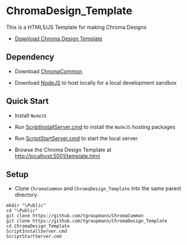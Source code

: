 # ChromaDesign_Template

This is a HTML5/JS Template for making Chroma Designs

* [Download Chroma Design Template](template.html)

## Dependency

* Download [ChromaCommon](https://github.com/tgraupmann/ChromaCommon)

* Download [NodeJS](https://nodejs.org/) to host locally for a local development sandbox

## Quick Start

* Install `NodeJS`

* Run [ScriptInstallServer.cmd](ScriptInstallServer.cmd) to install the `NodeJS` hosting packages

* Run [ScriptStartServer.cmd](ScriptStartServer.cmd) to start the local server

* Browse the Chroma Design Template at [http://localhost:5001/template.html](http://localhost:5001/template.html)

## Setup

* Clone `ChromaCommon` and `ChromaDesign_Template` into the same parent directory.

```
mkdir "\Public"
cd "\Public"
git clone https://github.com/tgraupmann/ChromaCommon
git clone https://github.com/tgraupmann/ChromaDesign_Template
cd ChromaDesign_Template
ScriptInstallServer.cmd
ScriptStartServer.cmd
```
